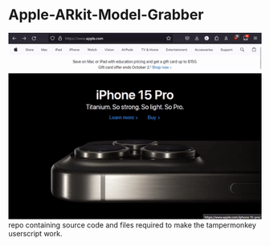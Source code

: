 # Apple-ARkit-Model-Grabber
![demonstrative gif](https://raw.githubusercontent.com/Z2r-YT/Apple-ARkit-Model-Grabber/main/Example.gif) <br />
repo containing source code and files required to make the tampermonkey userscript work.
